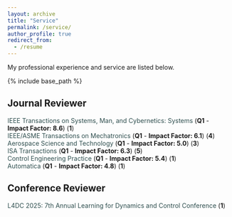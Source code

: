 ```yaml
---
layout: archive
title: "Service"
permalink: /service/
author_profile: true
redirect_from:
  - /resume
---
```


My professional experience and service are listed below.

{% include base_path %}

## Journal Reviewer

<a href="https://ieeexplore.ieee.org/xpl/RecentIssue.jsp?punumber=6221021" style="text-decoration:none; color:#2F4F4F">IEEE Transactions on Systems, Man, and Cybernetics: Systems</a> (**Q1** - **Impact Factor: 8.6**) (**1**) <br>
<a href="https://ieeexplore.ieee.org/xpl/RecentIssue.jsp?punumber=3516" style="text-decoration:none; color:#2F4F4F">IEEE/ASME Transactions on Mechatronics</a> (**Q1** - **Impact Factor: 6.1**) (**4**) <br>
<a href="https://www.sciencedirect.com/journal/aerospace-science-and-technology" style="text-decoration:none; color:#2F4F4F">Aerospace Science and Technology</a> (**Q1** - **Impact Factor: 5.0**) (**3**) <br>
<a href="https://www.journals.elsevier.com/isa-transactions" style="text-decoration:none; color:#2F4F4F">ISA Transactions</a> (**Q1** - **Impact Factor: 6.3**) (**5**) <br>
<a href="https://www.sciencedirect.com/journal/control-engineering-practice" style="text-decoration:none; color:#2F4F4F">Control Engineering Practice</a> (**Q1** - **Impact Factor: 5.4**) (**1**) <br>
<a href="https://www.journals.elsevier.com/automatica" style="text-decoration:none; color:#2F4F4F">Automatica</a> (**Q1** - **Impact Factor: 4.8**) (**1**) <br>

## Conference Reviewer

<a href="https://sites.google.com/umich.edu/l4dc2025/" style="text-decoration:none; color:#2F4F4F">L4DC 2025: 7th Annual Learning for Dynamics and Control Conference</a> (**1**) <br>
